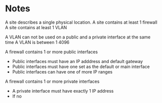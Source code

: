 # Notes

A site describes a single physical location. 
A site contains at least 1 firewall
A site contains at least 1 VLAN

A VLAN can not be used on a public and a private interface at the same time
A VLAN is between 1 4096

A firewall contains 1 or more public interfaces
 - Public interfaces must have an IP adddress and default gateway
 - Public interfaces must have one set as the default or main interface
 - Public interfaces can have one of more IP ranges

A firewall contains 1 or more private interfaces
 - A private interface must have exactly 1 IP address
 - If no
